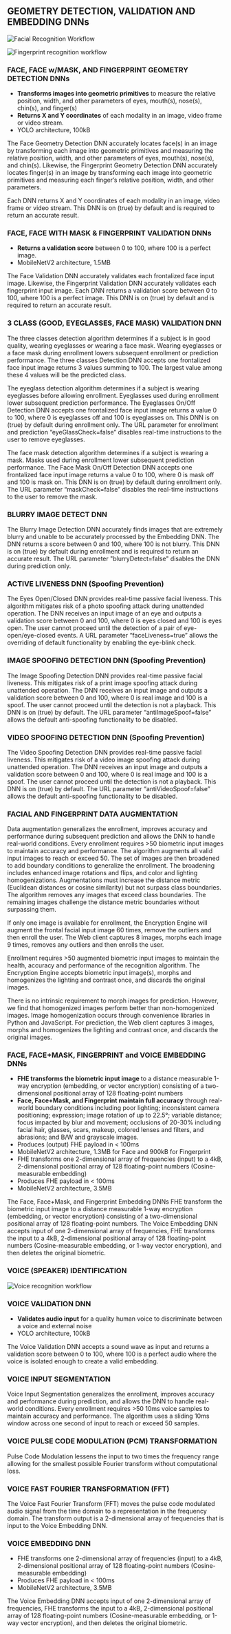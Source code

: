 ## GEOMETRY DETECTION, VALIDATION AND EMBEDDING DNNs

![Facial Recognition Workflow](https://github.com/openinfer/PrivateIdentity/blob/master/images/Workflow%20-%20Face.png)

![Fingerprint recognition workflow](https://github.com/openinfer/PrivateIdentity/blob/master/images/Workflow%20-%20Fingerprint.png)

### FACE, FACE w/MASK, AND FINGERPRINT GEOMETRY DETECTION DNNs
* <b>Transforms images into geometric primitives</b> to measure the relative position, width, and other parameters of eyes, mouth(s), nose(s), chin(s), and finger(s)
* <b>Returns X and Y coordinates</b> of each modality in an image, video frame or video stream.
* YOLO architecture, 100kB

The Face Geometry Detection DNN accurately locates face(s) in an image by transforming each image into geometric primitives and measuring the relative position, width, and other parameters of eyes, mouth(s), nose(s), and chin(s). Likewise, the Fingerprint Geometry Detection DNN accurately locates finger(s) in an image by transforming each image into geometric primitives and measuring each finger’s relative position, width, and other parameters.  

Each DNN returns X and Y coordinates of each modality in an image, video frame or video stream. This DNN is on (true) by default and is required to return an accurate result.   

### FACE, FACE WITH MASK & FINGERPRINT VALIDATION DNNs
* <b>Returns a validation score</b> between 0 to 100, where 100 is a perfect image.  
* MobileNetV2 architecture, 1.5MB

The Face Validation DNN accurately validates each frontalized face input image. Likewise, the Fingerprint Validation DNN accurately validates each fingerprint input image. Each DNN returns a validation score between 0 to 100, where 100 is a perfect image. This DNN is on (true) by default and is required to return an accurate result.   

### 3 CLASS (GOOD, EYEGLASSES, FACE MASK) VALIDATION DNN
The three classes detection algorithm determines if a subject is in good quality, wearing eyeglasses or wearing a face mask. Wearing eyeglasses or a face mask during enrollment lowers subsequent enrollment or prediction performance. The three classes Detection DNN accepts one frontalized face input image returns 3 values summing to 100. The largest value among these 4 values will be the predicted class. 

The eyeglass detection algorithm determines if a subject is wearing eyeglasses before allowing enrollment. Eyeglasses used during enrollment lower subsequent prediction performance. The Eyeglasses On/Off Detection DNN accepts one frontalized face input image returns a value 0 to 100, where 0 is eyeglasses off and 100 is eyeglasses on. This DNN is on (true) by default during enrollment only. The URL parameter for enrollment and prediction “eyeGlassCheck=false” disables real-time instructions to the user to remove eyeglasses. 

The face mask detection algorithm determines if a subject is wearing a mask. Masks used during enrollment lower subsequent prediction performance. The Face Mask On/Off Detection DNN accepts one frontalized face input image returns a value 0 to 100, where 0 is mask off and 100 is mask on. This DNN is on (true) by default during enrollment only. The URL parameter “maskCheck=false” disables the real-time instructions to the user to remove the mask.     

### BLURRY IMAGE DETECT DNN
The Blurry Image Detection DNN accurately finds images that are extremely blurry and unable to be accurately processed by the Embedding DNN. The DNN returns a score between 0 and 100, where 100 is not blurry.  This DNN is on (true) by default during enrollment and is required to return an accurate result. The URL parameter "blurryDetect=false" disables the DNN during prediction only.  

### ACTIVE LIVENESS DNN (Spoofing Prevention)
The Eyes Open/Closed DNN provides real-time passive facial liveness.  This algorithm mitigates risk of a photo spoofing attack during unattended operation. The DNN receives an input image of an eye and outputs a validation score between 0 and 100, where 0 is eyes closed and 100 is eyes open. The user cannot proceed until the detection of a pair of eye-open/eye-closed events. A URL parameter “faceLiveness=true” allows the overriding of default functionality by enabling the eye-blink check. 

### IMAGE SPOOFING DETECTION DNN (Spoofing Prevention)
The Image Spoofing Detection DNN provides real-time passive facial liveness. This mitigates risk of a print image spoofing attack during unattended operation. The DNN receives an input image and outputs a validation score between 0 and 100, where 0 is real image and 100 is a spoof. The user cannot proceed until the detection is not a playback. This DNN is on (true) by default. The URL parameter “antiImageSpoof=false” allows the default anti-spoofing functionality to be disabled. 

### VIDEO SPOOFING DETECTION DNN (Spoofing Prevention)
The Video Spoofing Detection DNN provides real-time passive facial liveness. This mitigates risk of a video image spoofing attack during unattended operation. The DNN receives an input image and outputs a validation score between 0 and 100, where 0 is real image and 100 is a spoof. The user cannot proceed until the detection is not a playback. This DNN is on (true) by default. The URL parameter “antiVideoSpoof=false” allows the default anti-spoofing functionality to be disabled. 

### FACIAL AND FINGERPRINT DATA AUGMENTATION
Data augmentation generalizes the enrollment, improves accuracy and performance during subsequent prediction and allows the DNN to handle real-world conditions. Every enrollment requires >50 biometric input images to maintain accuracy and performance. The algorithm augments all valid input images to reach or exceed 50. The set of images are then broadened to add boundary conditions to generalize the enrollment.  The broadening includes enhanced image rotations and flips, and color and lighting homogenizations.  Augmentations must increase the distance metric (Euclidean distances or cosine similarity) but not surpass class boundaries. The algorithm removes any images that exceed class boundaries. The remaining images challenge the distance metric boundaries without surpassing them.  

If only one image is available for enrollment, the Encryption Engine will augment the frontal facial input image 60 times, remove the outliers and then enroll the user. The Web client captures 8 images, morphs each image 9 times, removes any outliers and then enrolls the user.  

Enrollment requires >50 augmented biometric input images to maintain the health, accuracy and performance of the recognition algorithm. The Encryption Engine accepts biometric input image(s), morphs and homogenizes the lighting and contrast once, and discards the original images. 

There is no intrinsic requirement to morph images for prediction.  However, we find that homogenized images perform better than non-homogenized images. Image homogenization occurs through convenience libraries in Python and JavaScript. For prediction, the Web client captures 3 images, morphs and homogenizes the lighting and contrast once, and discards the original images. 

### FACE, FACE+MASK, FINGERPRINT and VOICE EMBEDDING DNNs
* <b>FHE transforms the biometric input image </b>to a distance measurable 1-way encryption (embedding, or vector encryption) consisting of a two-dimensional positional array of 128 floating-point numbers 
* <b>Face, Face+Mask, and Fingerprint maintain full accuracy</b> through real-world boundary conditions including poor lighting; inconsistent camera positioning; expression; image rotation of up to 22.5°; variable distance; focus impacted by blur and movement; occlusions of 20-30% including facial hair, glasses, scars, makeup, colored lenses and filters, and abrasions; and B/W and grayscale images.  
* Produces (output) FHE payload in < 100ms
* MobileNetV2 architecture, 1.3MB for Face and 900kB for Fingerprint 
* FHE transforms one 2-dimensional array of frequencies (input) to a 4kB, 2-dimensional positional array of 128 floating-point numbers (Cosine-measurable embedding) 
* Produces FHE payload in < 100ms
* MobileNetV2 architecture, 3.5MB

The Face, Face+Mask, and Fingerprint Embedding DNNs FHE transform the biometric input image to a distance measurable 1-way encryption (embedding, or vector encryption) consisting of a two-dimensional positional array of 128 floating-point numbers. The Voice Embedding DNN accepts input of one 2-dimensional array of frequencies, FHE transforms the input to a 4kB, 2-dimensional positional array of 128 floating-point numbers (Cosine-measurable embedding, or 1-way vector encryption), and then deletes the original biometric. 

### VOICE (SPEAKER) IDENTIFICATION
![Voice recognition workflow](https://github.com/openinfer/PrivateIdentity/blob/master/images/Workflow%20-%20Voice.png)

### VOICE VALIDATION DNN
* <b>Validates audio input</b> for a quality human voice to discriminate between a voice and external noise
* YOLO architecture, 100kB

The Voice Validation DNN accepts a sound wave as input and returns a validation score between 0 to 100, where 100 is a perfect audio where the voice is isolated enough to create a valid embedding. 

### VOICE INPUT SEGMENTATION 
Voice Input Segmentation generalizes the enrollment, improves accuracy and performance during prediction, and allows the DNN to handle real-world conditions. Every enrollment requires >50 10ms voice samples to maintain accuracy and performance. The algorithm uses a sliding 10ms window across one second of input to reach or exceed 50 samples. 

### VOICE PULSE CODE MODULATION (PCM) TRANSFORMATION
Pulse Code Modulation lessens the input to two times the frequency range allowing for the smallest possible Fourier transform without computational loss.  

### VOICE FAST FOURIER TRANSFORMATION (FFT) 
The Voice Fast Fourier Transform (FFT) moves the pulse code modulated audio signal from the time domain to a representation in the frequency domain.  The transform output is a 2-dimensional array of frequencies that is input to the Voice Embedding DNN.

### VOICE EMBEDDING DNN
* FHE transforms one 2-dimensional array of frequencies (input) to a 4kB, 2-dimensional positional array of 128 floating-point numbers (Cosine-measurable embedding) 
* Produces FHE payload in < 100ms
* MobileNetV2 architecture, 3.5MB

The Voice Embedding DNN accepts input of one 2-dimensional array of frequencies, FHE transforms the input to a 4kB, 2-dimensional positional array of 128 floating-point numbers (Cosine-measurable embedding, or 1-way vector encryption), and then deletes the original biometric. 
